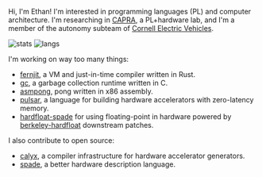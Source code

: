 Hi, I'm Ethan! I'm interested in programming languages (PL) and computer architecture. I'm researching in [CAPRA](http://capra.cs.cornell.edu), a PL+hardware lab, and I'm a member of the autonomy subteam of [Cornell Electric Vehicles](http://github.com/cornellev).

![stats](https://github-readme-stats-two-iota-82.vercel.app/api?username=ethanuppal&show_icons=true&count_private=true&theme=transparent&hide_rank=true)
![langs](https://github-readme-stats-two-iota-82.vercel.app/api/top-langs/?username=ethanuppal&layout=compact&theme=transparent&hide=java,jupyter%20notebook,vim%20script,lua,eiffel,emacs%20lisp,e,roff,html,javascript,css,less&langs_count=8&exclude_repo=dslabs,ethanuppal.github.io,reveal,transcribe,github-readme-stats,cdn,cocowiki,SpaceVim.d_config,SpaceVim_config,nvim_config,Swizzler,spade,filament,whisky-book,tokyonight.nvim,ascend-project,codespan,berkeley-hardfloat)

I'm working on way too many things:

- [fernjit](https://github.com/ethanuppal/fernjit), a VM and just-in-time compiler written in Rust.
- [gc](https://github.com/ethanuppal/gc), a garbage collection runtime written in C.
- [asmpong](https://github.com/ethanuppal/aspong), pong written in x86 assembly.
- [pulsar](https://github.com/ethanuppal/pulsar), a language for building hardware accelerators with zero-latency memory.
- [hardfloat-spade](https://github.com/ethanuppal/hardfloat-spade) for using floating-point in hardware powered by [berkeley-hardfloat](https://github.com/ethanuppal/berkeley-hardfloat) downstream patches.

I also contribute to open source:

- [calyx](https://gitlab.com/spade-lang/spade), a compiler infrastructure for hardware accelerator generators.
- [spade](https://gitlab.com/spade-lang/spade), a better hardware description language.

<!--
**ethanuppal/ethanuppal** is a ✨ _special_ ✨ repository because its `README.md` (this file) appears on your GitHub profile.

Here are some ideas to get you started:

- 🔭 I’m currently working on ...
- 🌱 I’m currently learning ...
- 👯 I’m looking to collaborate on ...
- 🤔 I’m looking for help with ...
- 💬 Ask me about ...
- 📫 How to reach me: ...
- 😄 Pronouns: ...
- ⚡ Fun fact: ...
-->
